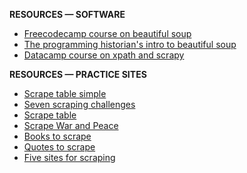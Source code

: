 

**RESOURCES — SOFTWARE**

- [Freecodecamp course on beautiful soup](https://www.freecodecamp.org/news/how-to-scrape-websites-with-python/)
- [The programming historian's intro to beautiful soup](https://programminghistorian.org/en/lessons/intro-to-beautiful-soup)
- [Datacamp course on xpath and scrapy](https://learn.datacamp.com/courses/web-scraping-with-python)

**RESOURCES — PRACTICE SITES**

- [Scrape table simple](http://pythonscraping.com/pages/page1.html)
- [Seven scraping challenges](https://scrape.world/challenges)
- [Scrape table](http://pythonscraping.com/pages/page3.html)
- [Scrape War and Peace](http://www.pythonscraping.com/pages/warandpeace.html)
- [Books to scrape](http://books.toscrape.com/)
- [Quotes to scrape](http://quotes.toscrape.com/)
- [Five sites for scraping](https://scrapethissite.com/pages/)
